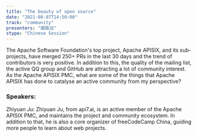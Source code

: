 ```yaml
---
title: "The beauty of open source"
date: "2021-08-07T14:50:00" 
track: "community"
presenters: "琚致远"
stype: "Chinese Session"
---
```

The Apache Software Foundation's top project, Apache APISIX, and its sub-projects, have merged 250+ PRs in the last 30 days and the trend of contributors is very positive. In addition to this, the quality of the mailing list, the active QQ group and GitHub are attracting a lot of community interest. As the Apache APISIX PMC, what are some of the things that Apache APISIX has done to catalyse an active community from my perspective?
 ### Speakers: 
 Zhiyuan Ju: Zhiyuan Ju, from api7.ai, is an active member of the Apache APISIX PMC, and maintains the project and community ecosystem. In addition to that, he is also a core organizer of freeCodeCamp China, guiding more people to learn about web projects.